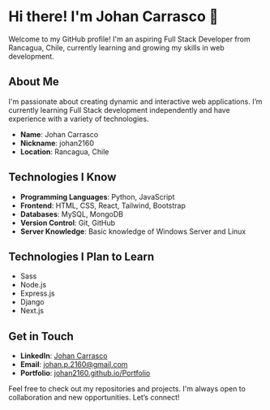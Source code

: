 # Hi there! I'm Johan Carrasco 👋

Welcome to my GitHub profile! I'm an aspiring Full Stack Developer from Rancagua, Chile, currently learning and growing my skills in web development.

## About Me

I'm passionate about creating dynamic and interactive web applications. I’m currently learning Full Stack development independently and have experience with a variety of technologies.

- **Name**: Johan Carrasco
- **Nickname**: johan2160
- **Location**: Rancagua, Chile

## Technologies I Know

- **Programming Languages**: Python, JavaScript
- **Frontend**: HTML, CSS, React, Tailwind, Bootstrap
- **Databases**: MySQL, MongoDB
- **Version Control**: Git, GitHub
- **Server Knowledge**: Basic knowledge of Windows Server and Linux

## Technologies I Plan to Learn

- Sass
- Node.js
- Express.js
- Django
- Next.js

## Get in Touch

- **LinkedIn**: [Johan Carrasco](https://www.linkedin.com/in/johan-carrasco-493a85319/)
- **Email**: [johan.p.2160@gmail.com](mailto:johan.p.2160@gmail.com)
- **Portfolio**: [johan2160.github.io/Portfolio](https://johan2160.github.io/Portfolio/)

Feel free to check out my repositories and projects. I'm always open to collaboration and new opportunities. Let’s connect!
